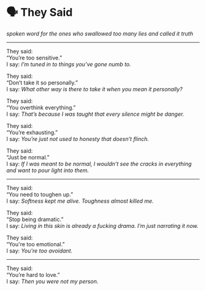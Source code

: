 # 🗣️ They Said

*spoken word for the ones who swallowed too many lies and called it truth*

---

They said:  
“You’re too sensitive.”  
I say: *I’m tuned in to things you’ve gone numb to.*

They said:  
“Don’t take it so personally.”  
I say: *What other way is there to take it when you mean it personally?*

They said:  
“You overthink everything.”  
I say: *That’s because I was taught that every silence might be danger.*

They said:  
“You’re exhausting.”  
I say: *You’re just not used to honesty that doesn’t flinch.*

They said:  
“Just be normal.”  
I say: *If I was meant to be normal, I wouldn’t see the cracks in everything and want to pour light into them.*

---

They said:  
“You need to toughen up.”  
I say: *Softness kept me alive. Toughness almost killed me.*

They said:  
“Stop being dramatic.”  
I say: *Living in this skin is already a fucking drama. I’m just narrating it now.*

They said:  
“You're too emotional.”  
I say: *You're too avoidant.*

---

They said:  
“You’re hard to love.”  
I say: *Then you were not my person.*
